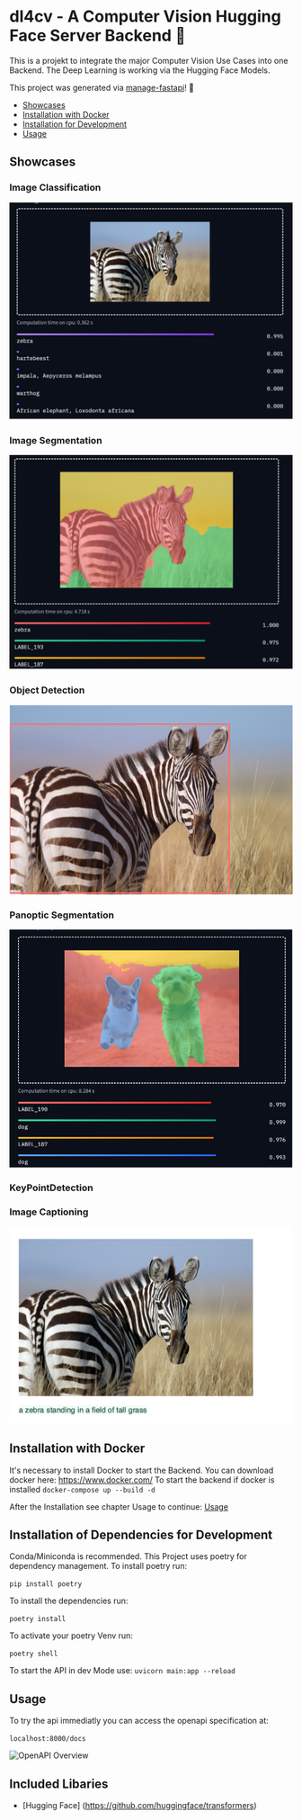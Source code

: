 # dl4cv -  A Computer Vision Hugging Face Server Backend :rocket:

This is a projekt to integrate the major Computer Vision Use Cases into one Backend. The Deep Learning is working via the
Hugging Face Models.

This project was generated via [manage-fastapi](https://ycd.github.io/manage-fastapi/)! :tada:


  - [Showcases](#showcases)
  - [Installation with Docker](#installation-with-docker)
  - [Installation for Development](#installation-of-dependencies-for-development)
  - [Usage](#usage)


## Showcases

### Image Classification
![Example Result for Classification](Ressources/classification.png)

### Image Segmentation
![Example Result for Segmentation](Ressources/segmentation.png)

### Object Detection
![Example Result for Object Detection](Ressources/object_detection.png)

### Panoptic Segmentation
![Example Result for Panoptic Segmentation](Ressources/pan_segmentation.png)

### KeyPointDetection

### Image Captioning
![Example Result for Image Captioning](Ressources/image_capitoning.png)



## Installation with Docker

It's necessary to install Docker to start the Backend. You can download docker here: https://www.docker.com/
To start the backend if docker is installed
```docker-compose up --build -d```

After the Installation see chapter Usage to continue: [Usage](#usage)


## Installation of Dependencies for Development
Conda/Miniconda is recommended. This Project uses poetry for dependency management. To install poetry run:

```pip install poetry```

To install the dependencies run:

```poetry install```

To activate your poetry Venv run:

```poetry shell```

To start the API in dev Mode use:
```uvicorn main:app --reload```


##  Usage

To try the api immediatly you can access the openapi specification at:

```localhost:8000/docs```

![OpenAPI Overview](Ressources/openAPI.png)



## Included Libaries
- [Hugging Face] (https://github.com/huggingface/transformers)
